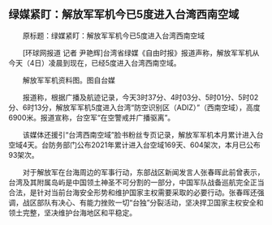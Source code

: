 ## 绿媒紧盯：解放军军机今已5度进入台湾西南空域
　　原标题：绿媒紧盯：解放军军机今已5度进入台湾西南空域

　　[环球网报道 记者 尹艳辉]台湾省绿媒《自由时报》报道声称，解放军军机从今天（4日）凌晨到现在，已经5度进入台湾西南空域。

　　解放军军机资料图。图自台媒

　　报道称，根据广播及航迹记录，今天3时37分、4时03分、5时01分、5时02分、6时13分，解放军军机5度进入台湾“防空识别区（ADIZ）”（西南空域），高度6900米。报道宣称，台空军“在空警戒并广播驱离”。

　　该媒体还援引“台湾西南空域”脸书粉丝专页记录，解放军军机本月累计进入台空域4天。台防务部门公布2021年累计进入台空域169天、604架次，本月已公布93架次。

　　对于解放军在台海周边的军事行动，东部战区新闻发言人张春晖此前曾表示，台湾及其附属岛屿是中国领土神圣不可分割的一部分，中国军队战备巡航完全正当合法，是针对当前台海安全形势和维护国家主权需要采取的必要行动。张春晖还强调，战区部队有决心、有能力挫败一切“台独”分裂活动，坚决捍卫国家主权安全和领土完整，坚决维护台海地区和平稳定。


